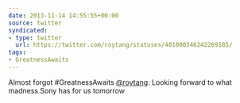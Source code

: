 ```yaml
---
date: 2013-11-14 14:55:55+00:00
source: twitter
syndicated:
- type: twitter
  url: https://twitter.com/roytang/statuses/401000546242269185/
tags:
- GreatnessAwaits
---
```


Almost forgot #GreatnessAwaits [@roytang](https://twitter.com/roytang/): Looking forward to what madness Sony has for us tomorrow